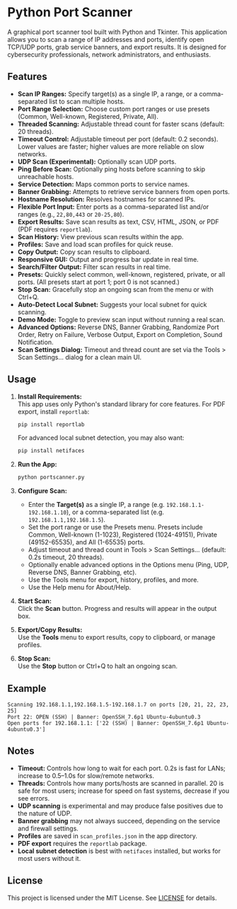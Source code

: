 # Python Port Scanner

A graphical port scanner tool built with Python and Tkinter. This application allows you to scan a range of IP addresses and ports, identify open TCP/UDP ports, grab service banners, and export results. It is designed for cybersecurity professionals, network administrators, and enthusiasts.

## Features

- **Scan IP Ranges:** Specify target(s) as a single IP, a range, or a comma-separated list to scan multiple hosts.
- **Port Range Selection:** Choose custom port ranges or use presets (Common, Well-known, Registered, Private, All).
- **Threaded Scanning:** Adjustable thread count for faster scans (default: 20 threads).
- **Timeout Control:** Adjustable timeout per port (default: 0.2 seconds). Lower values are faster; higher values are more reliable on slow networks.
- **UDP Scan (Experimental):** Optionally scan UDP ports.
- **Ping Before Scan:** Optionally ping hosts before scanning to skip unreachable hosts.
- **Service Detection:** Maps common ports to service names.
- **Banner Grabbing:** Attempts to retrieve service banners from open ports.
- **Hostname Resolution:** Resolves hostnames for scanned IPs.
- **Flexible Port Input:** Enter ports as a comma-separated list and/or ranges (e.g., `22,80,443` or `20-25,80`).
- **Export Results:** Save scan results as text, CSV, HTML, JSON, or PDF (PDF requires `reportlab`).
- **Scan History:** View previous scan results within the app.
- **Profiles:** Save and load scan profiles for quick reuse.
- **Copy Output:** Copy scan results to clipboard.
- **Responsive GUI:** Output and progress bar update in real time.
- **Search/Filter Output:** Filter scan results in real time.
- **Presets:** Quickly select common, well-known, registered, private, or all ports. (All presets start at port 1; port 0 is not scanned.)
- **Stop Scan:** Gracefully stop an ongoing scan from the menu or with Ctrl+Q.
- **Auto-Detect Local Subnet:** Suggests your local subnet for quick scanning.
- **Demo Mode:** Toggle to preview scan input without running a real scan.
- **Advanced Options:** Reverse DNS, Banner Grabbing, Randomize Port Order, Retry on Failure, Verbose Output, Export on Completion, Sound Notification.
- **Scan Settings Dialog:** Timeout and thread count are set via the Tools > Scan Settings... dialog for a clean main UI.

## Usage

1. **Install Requirements:**  
   This app uses only Python's standard library for core features. For PDF export, install `reportlab`:
   ```sh
   pip install reportlab
   ```
   For advanced local subnet detection, you may also want:
   ```sh
   pip install netifaces
   ```

2. **Run the App:**  
   ```sh
   python portscanner.py
   ```

3. **Configure Scan:**
   - Enter the **Target(s)** as a single IP, a range (e.g. `192.168.1.1-192.168.1.10`), or a comma-separated list (e.g. `192.168.1.1,192.168.1.5`).
   - Set the port range or use the Presets menu. Presets include Common, Well-known (1-1023), Registered (1024-49151), Private (49152-65535), and All (1-65535) ports.
   - Adjust timeout and thread count in Tools > Scan Settings... (default: 0.2s timeout, 20 threads).
   - Optionally enable advanced options in the Options menu (Ping, UDP, Reverse DNS, Banner Grabbing, etc).
   - Use the Tools menu for export, history, profiles, and more.
   - Use the Help menu for About/Help.

4. **Start Scan:**  
   Click the **Scan** button. Progress and results will appear in the output box.

5. **Export/Copy Results:**  
   Use the **Tools** menu to export results, copy to clipboard, or manage profiles.

6. **Stop Scan:**  
   Use the **Stop** button or Ctrl+Q to halt an ongoing scan.

## Example

```
Scanning 192.168.1.1,192.168.1.5-192.168.1.7 on ports [20, 21, 22, 23, 25]
Port 22: OPEN (SSH) | Banner: OpenSSH_7.6p1 Ubuntu-4ubuntu0.3
Open ports for 192.168.1.1: ['22 (SSH) | Banner: OpenSSH_7.6p1 Ubuntu-4ubuntu0.3']
```

## Notes

- **Timeout:** Controls how long to wait for each port. 0.2s is fast for LANs; increase to 0.5–1.0s for slow/remote networks.
- **Threads:** Controls how many ports/hosts are scanned in parallel. 20 is safe for most users; increase for speed on fast systems, decrease if you see errors.
- **UDP scanning** is experimental and may produce false positives due to the nature of UDP.
- **Banner grabbing** may not always succeed, depending on the service and firewall settings.
- **Profiles** are saved in `scan_profiles.json` in the app directory.
- **PDF export** requires the `reportlab` package.
- **Local subnet detection** is best with `netifaces` installed, but works for most users without it.

## License

This project is licensed under the MIT License. See [LICENSE](LICENSE) for details.